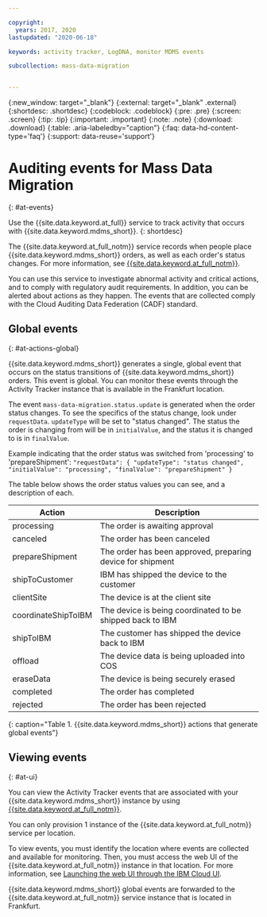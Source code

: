 ```yaml
---

copyright:
  years: 2017, 2020
lastupdated: "2020-06-18"

keywords: activity tracker, LogDNA, monitor MDMS events

subcollection: mass-data-migration


---
```

{:new_window: target="_blank"}
{:external: target="_blank" .external}
{:shortdesc: .shortdesc}
{:codeblock: .codeblock}
{:pre: .pre}
{:screen: .screen}
{:tip: .tip}
{:important: .important}
{:note: .note}
{:download: .download}
{:table: .aria-labeledby="caption"}
{:faq: data-hd-content-type='faq'}
{:support: data-reuse='support'}

# Auditing events for Mass Data Migration
{: #at-events}

Use the {{site.data.keyword.at_full}} service to track activity that occurs with {{site.data.keyword.mdms_short}}.
{: shortdesc}

The {{site.data.keyword.at_full_notm}} service records when people place {{site.data.keyword.mdms_short}} orders, as well as each order's status changes.
For more information, see [{{site.data.keyword.at_full_notm}}](/docs/Activity-Tracker-with-LogDNA?topic=Activity-Tracker-with-LogDNA-getting-started).  

You can use this service to investigate abnormal activity and critical actions, and to comply with regulatory audit requirements. In addition, you can be alerted about actions as they happen. The events that are collected comply with the Cloud Auditing Data Federation (CADF) standard.

## Global events
{: #at-actions-global}

{{site.data.keyword.mdms_short}} generates a single, global event that occurs on the status transitions of {{site.data.keyword.mdms_short}} orders. This event is global. You can monitor these events through the Activity Tracker instance that is available in the Frankfurt location.

The event `mass-data-migration.status.update` is generated when the order status changes. To see the specifics of the status change, look under `requestData`. `updateType` will be set to "status changed". The status the order is changing from will be in `initialValue`, and the status it is changed to is in `finalValue`.

Example indicating that the order status was switched from 'processing' to 'prepareShipment':
`"requestData": {
      "updateType": "status changed",
      "initialValue": "processing",
      "finalValue": "prepareShipment"
 }`

The table below shows the order status values you can see, and a description of each. 

| Action               | Description                               |
|----------------------|-------------------------------------------|
| processing           | The order is awaiting approval  |
| canceled             | The order has been canceled   |
| prepareShipment      | The order has been approved, preparing device for shipment   |
| shipToCustomer       | IBM has shipped the device to the customer |
| clientSite           | The device is at the client site |
| coordinateShipToIBM  | The device is being coordinated to be shipped back to IBM |
| shipToIBM            | The customer has shipped the device back to IBM |
| offload              | The device data is being uploaded into COS |
| eraseData            | The device is being securely erased |
| completed            | The order has completed |
| rejected             | The order has been rejected |

{: caption="Table 1. {{site.data.keyword.mdms_short}} actions that generate global events"}


## Viewing events
{: #at-ui}

You can view the Activity Tracker events that are associated with your {{site.data.keyword.mdms_short}} instance by using [{{site.data.keyword.at_full_notm}}](/docs/Activity-Tracker-with-LogDNA?topic=Activity-Tracker-with-LogDNA-getting-started).

You can only provision 1 instance of the {{site.data.keyword.at_full_notm}} service per location.

To view events, you must identify the location where events are collected and available for monitoring. Then, you must access the web UI of the {{site.data.keyword.at_full_notm}} instance in that location. For more information, see [Launching the web UI through the IBM Cloud UI](/docs/Activity-Tracker-with-LogDNA?topic=Activity-Tracker-with-LogDNA-launch#launch_step2).

{{site.data.keyword.mdms_short}} global events are forwarded to the {{site.data.keyword.at_full_notm}} service instance that is located in Frankfurt.

